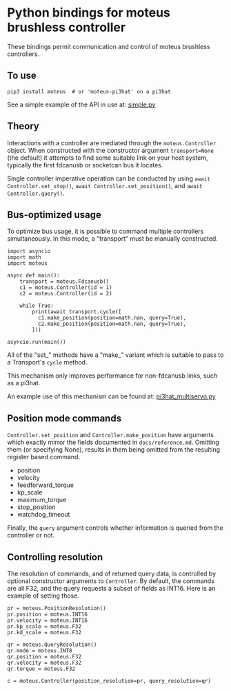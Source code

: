 # Python bindings for moteus brushless controller #

These bindings permit communication and control of moteus brushless
controllers.

## To use ##

```
pip3 install moteus  # or 'moteus-pi3hat' on a pi3hat
```

See a simple example of the API in use at: [simple.py](examples/simple.py)

## Theory ##

Interactions with a controller are mediated through the
`moteus.Controller` object.  When constructed with the constructor
argument `transport=None` (the default) it attempts to find some
suitable link on your host system, typically the first fdcanusb or
socketcan bus it locates.

Single controller imperative operation can be conducted by using
`await Controller.set_stop()`, `await Controller.set_position()`, and
`await Controller.query()`.

## Bus-optimized usage ##

To optimize bus usage, it is possible to command multiple controllers
simultaneously.  In this mode, a "transport" must be manually
constructed.

```
import asyncio
import math
import moteus

async def main():
    transport = moteus.Fdcanusb()
    c1 = moteus.Controller(id = 1)
    c2 = moteus.Controller(id = 2)

    while True:
        print(await transport.cycle([
          c1.make_position(position=math.nan, query=True),
          c2.make_position(position=math.nan, query=True),
        ]))

asyncio.run(main())
```

All of the "set_" methods have a "make_" variant which is suitable to
pass to a Transport's `cycle` method.

This mechanism only improves performance for non-fdcanusb links, such
as a pi3hat.

An example use of this mechanism can be found at:
[pi3hat_multiservo.py](examples/pi3hat_multiservo.py)

## Position mode commands ##

`Controller.set_position` and `Controller.make_position` have
arguments which exactly mirror the fields documented in
`docs/reference.md`.  Omitting them (or specifying None), results in
them being omitted from the resulting register based command.

* position
* velocity
* feedforward_torque
* kp_scale
* maximum_torque
* stop_position
* watchdog_timeout

Finally, the `query` argument controls whether information is queried
from the controller or not.

## Controlling resolution ##

The resolution of commands, and of returned query data, is controlled
by optional constructor arguments to `Controller`.  By default, the
commands are all F32, and the query requests a subset of fields as
INT16.  Here is an example of setting those.

```
pr = moteus.PositionResolution()
pr.position = moteus.INT16
pr.velocity = moteus.INT16
pr.kp_scale = moteus.F32
pr.kd_scale = moteus.F32

qr = moteus.QueryResolution()
qr.mode = moteus.INT8
qr.position = moteus.F32
qr.velocity = moteus.F32
qr.torque = moteus.F32

c = moteus.Controller(position_resolution=pr, query_resolution=qr)
```
